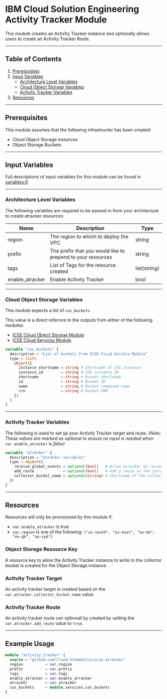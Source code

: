 # IBM Cloud Solution Engineering Activity Tracker Module

This module creates an Activity Tracker instance and optionally allows users to create an Activity Tracker Route.

---

## Table of Contents

1. [Prerequisites](#prerequisites)
2. [Input Variables](#input-variables)
    - [Architecture Level Variables](#architecture-level-variables)
    - [Cloud Object Storage Variables](#cloud-object-storage-variables)
    - [Activity Tracker Variables](#activity-tracker-variables)
3. [Resources](#resources)


---

## Prerequisites

This module assumes that the following infrastructer has been created:
- Cloud Object Storage Instances
- Object Storage Buckets

---

## Input Variables

Full descriptions of input variables for this module can be found in [variables.tf](./variables.tf).

---

### Architecture Level Variables

The following variables are required to be passed in from your architecture to create atracker resources

Name   | Description                                                 | Type
------ | ----------------------------------------------------------- | ------------
region | The region to which to deploy the VPC                       | string
prefix | The prefix that you would like to prepend to your resources | string
tags   | List of Tags for the resource created                       | list(string)
enable_atracker | Enable Activity Tracker | bool

---

### Cloud Object Storage Variables

This module expects a list of `cos_buckets`.

This value is a direct refernce to the outputs from either of the following modules:
- [ICSE Cloud Object Storage Module](https://github.com/Cloud-Schematics/cos-module)
- [ICSE Cloud Services Module](https://github.com/Cloud-Schematics/icse-cloud-services)

```terraform
variable "cos_buckets" {
  description = "List of buckets from ICSE Cloud Service Module"
  type = list(
    object({
      instance_shortname = string # Shortname of COS instance
      instance_id        = string # COS instance ID
      shortname          = string # bucket shortname
      id                 = string # Bucket ID
      name               = string # Bucket composed name
      crn                = string # Bucket CRN
    })
  )
}
```

---

### Activity Tracker Variables

The following is used to set up your Activity Tracker target and route. *(Note: These values are marked as optional to ensure no input is needed when `var.enable_atracker` is false)*

```terraform
variable "atracker" {
  description = "atracker variables"
  type = object({
    receive_global_events = optional(bool)   # Allow atracker to recieve globale events
    add_route             = optional(bool)   # Add a route to the instance
    collector_bucket_name = optional(string) # Shortname of the collector bucket where logs will be stored
  })
}
```

---

## Resources

Resources will only be provisioned by this module if:
- `var.enable_atracker` is true
- `var.region` is one of the following: `["us-south", "us-east", "eu-de", "eu-gb", "au-syd"]`

### Object Storage Resource Key

A resource key to allow the Activity Tracker instance to write to the collector bucket is created for the Object Storage instance.

### Activity Tracker Target

An activity tracker target is created based on the `var.atracker.collector_bucket_name` value.

### Activity Tracker Route

An activity tracker route can optionall by created by setting the `var.atracker.add_route` value to `true`.

---

## Example Usage

```terraform
module "activity_tracker" {
  source = "github.com/Cloud-Schematics/icse-atracker"
  region          = var.region
  prefix          = var.prefix
  tags            = var.tags
  enable_atracker = var.enable_atracker
  atracker        = var.atracker
  cos_buckets     = module.services.cos_buckets
}
```